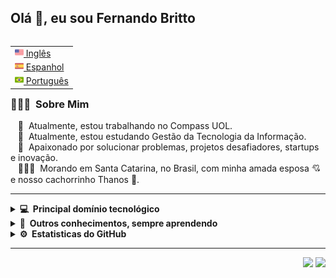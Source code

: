## Olá 👋, eu sou Fernando Britto

<table align="right">
 <tr><td><a href="README.md"><img src="images/us-flag.png" height="14"> Inglês</a></td></tr>
 <tr><td><a href="README_es.md"><img src="images/es-flag.png" height="14"> Espanhol</a></td></tr>
 <tr><td><a href="README_pt.md"><img src="images/br-flag.png" height="14"> Português</a></td></tr>
</table>

### 👨🏽‍💻 &nbsp;Sobre Mim

&nbsp;&nbsp;&nbsp;🔭 &nbsp;Atualmente, estou trabalhando no Compass UOL. \
&nbsp;&nbsp;&nbsp;🌱 &nbsp;Atualmente, estou estudando Gestão da Tecnologia da Informação. \
&nbsp;&nbsp;&nbsp;💓 &nbsp;Apaixonado por solucionar problemas, projetos desafiadores, startups e inovação.\
&nbsp;&nbsp;&nbsp;👨‍👩‍👦 &nbsp;Morando em Santa Catarina, no Brasil, com minha amada esposa 💘 e nosso cachorrinho Thanos 🐶.

<hr/>

<details>
  <summary><b>💻 &nbsp;Principal domínio tecnológico</b></summary>
  <br/>

![Serverless](https://camo.githubusercontent.com/9a5ae0ebc9b7e1261df86045426e5d1bbbab67827df9143d51ada8c25bfd7f41/68747470733a2f2f696d672e736869656c64732e696f2f7374617469632f76313f7374796c653d666f722d7468652d6261646765266d6573736167653d5365727665726c65737326636f6c6f723d464435373530266c6f676f3d5365727665726c657373266c6f676f436f6c6f723d464646464646266c6162656c3d)&nbsp;
![NodeJS](https://camo.githubusercontent.com/faec9d89bd2c7d47b91d988dcd0f27011c27e8191d45836cfa36bf2b3c2a92bd/68747470733a2f2f696d672e736869656c64732e696f2f7374617469632f76313f7374796c653d666f722d7468652d6261646765266d6573736167653d4e6f64652e6a7326636f6c6f723d333339393333266c6f676f3d4e6f64652e6a73266c6f676f436f6c6f723d464646464646266c6162656c3d)&nbsp;
![JavaScript](https://camo.githubusercontent.com/3aaee8bf7885dcf0cea8a5647c4514b7d800b1a730d38bce7dadf6bff883378d/68747470733a2f2f696d672e736869656c64732e696f2f7374617469632f76313f7374796c653d666f722d7468652d6261646765266d6573736167653d4a61766153637269707426636f6c6f723d323232323232266c6f676f3d4a617661536372697074266c6f676f436f6c6f723d463744463145266c6162656c3d)&nbsp;
![TypeScript](https://camo.githubusercontent.com/773cfd323f61dbc7301a98e28c69fbd0f27f491272f4acf48106936ca1d14c47/68747470733a2f2f696d672e736869656c64732e696f2f7374617469632f76313f7374796c653d666f722d7468652d6261646765266d6573736167653d5479706553637269707426636f6c6f723d333137384336266c6f676f3d54797065536372697074266c6f676f436f6c6f723d464646464646266c6162656c3d)&nbsp;
![Docker](https://camo.githubusercontent.com/4ec342876a40b53ffc6230a41196528690f9f42b1098fd354df46c649720b4c6/68747470733a2f2f696d672e736869656c64732e696f2f7374617469632f76313f7374796c653d666f722d7468652d6261646765266d6573736167653d446f636b657226636f6c6f723d323439364544266c6f676f3d446f636b6572266c6f676f436f6c6f723d464646464646266c6162656c3d)&nbsp;
![HTML5](https://camo.githubusercontent.com/d2da7e7ec8424780720101d4853c64dffb81dc69dfdd25a0ce88cdb3848bbc6f/68747470733a2f2f696d672e736869656c64732e696f2f7374617469632f76313f7374796c653d666f722d7468652d6261646765266d6573736167653d48544d4c3526636f6c6f723d453334463236266c6f676f3d48544d4c35266c6f676f436f6c6f723d464646464646266c6162656c3d)&nbsp;
![CSS3](https://camo.githubusercontent.com/9fe0ddca8c80fd49703246ca3b9a894ddfdc9c1c80f6ab5de92bbe91471dbab8/68747470733a2f2f696d672e736869656c64732e696f2f7374617469632f76313f7374796c653d666f722d7468652d6261646765266d6573736167653d4353533326636f6c6f723d313537324236266c6f676f3d43535333266c6f676f436f6c6f723d464646464646266c6162656c3d)&nbsp;
![Git](https://camo.githubusercontent.com/42acc7ee3a18313a065e672e0835729edf3361dedb045d6c3cf8821fe30a1c2d/68747470733a2f2f696d672e736869656c64732e696f2f7374617469632f76313f7374796c653d666f722d7468652d6261646765266d6573736167653d47697426636f6c6f723d463035303332266c6f676f3d476974266c6f676f436f6c6f723d464646464646266c6162656c3d)&nbsp;
![GitHub](https://camo.githubusercontent.com/cca71357fe98ec5f8cd6ebab9044ad2901f4b64ebda379ac81608ed9f1caa1a0/68747470733a2f2f696d672e736869656c64732e696f2f7374617469632f76313f7374796c653d666f722d7468652d6261646765266d6573736167653d47697448756226636f6c6f723d313831373137266c6f676f3d476974487562266c6f676f436f6c6f723d464646464646266c6162656c3d)&nbsp;
![GitLab](https://camo.githubusercontent.com/95900cde890a26bb00d39efb39a0047d253ffe5fef66f19c10b351378f459e2d/68747470733a2f2f696d672e736869656c64732e696f2f7374617469632f76313f7374796c653d666f722d7468652d6261646765266d6573736167653d4769744c616226636f6c6f723d464336443236266c6f676f3d4769744c6162266c6f676f436f6c6f723d464646464646266c6162656c3d)&nbsp;
![AWS](https://camo.githubusercontent.com/80d308b575eba9b5e7c5743493566354071b3b2324f406d6998eb498207415c3/68747470733a2f2f696d672e736869656c64732e696f2f7374617469632f76313f7374796c653d666f722d7468652d6261646765266d6573736167653d416d617a6f6e2b41575326636f6c6f723d323332463345266c6f676f3d416d617a6f6e2b415753266c6f676f436f6c6f723d464646464646266c6162656c3d)&nbsp;
![LAMBDA](https://camo.githubusercontent.com/46e209d8ab944a4a88e17676bb90a736e2bcdf8172020a543271ce7b048546d7/68747470733a2f2f696d672e736869656c64732e696f2f7374617469632f76313f7374796c653d666f722d7468652d6261646765266d6573736167653d4157532b4c616d62646126636f6c6f723d323232323232266c6f676f3d4157532b4c616d626461266c6f676f436f6c6f723d464639393030266c6162656c3d)&nbsp;
![S3](https://camo.githubusercontent.com/e72c2a6e52df2d1ff78867b6eafa3a97a48267bcbe22710fbf204883d056a6f7/68747470733a2f2f696d672e736869656c64732e696f2f7374617469632f76313f7374796c653d666f722d7468652d6261646765266d6573736167653d416d617a6f6e2b533326636f6c6f723d353639413331266c6f676f3d416d617a6f6e2b5333266c6f676f436f6c6f723d464646464646266c6162656c3d)&nbsp;
![DYNAMODB](https://camo.githubusercontent.com/fa3832fa482510513ba62d9971eb7b30c0bf94d7f5fa580372c45dd89940dbba/68747470733a2f2f696d672e736869656c64732e696f2f7374617469632f76313f7374796c653d666f722d7468652d6261646765266d6573736167653d416d617a6f6e2b44796e616d6f444226636f6c6f723d343035334436266c6f676f3d416d617a6f6e2b44796e616d6f4442266c6f676f436f6c6f723d464646464646266c6162656c3d)&nbsp;
![CloudWatch](https://camo.githubusercontent.com/a0a50b1a54e2ac97b283c50f8cf61fc45e02fafee73cd85427286140b877ca2f/68747470733a2f2f696d672e736869656c64732e696f2f7374617469632f76313f7374796c653d666f722d7468652d6261646765266d6573736167653d416d617a6f6e2b436c6f7564576174636826636f6c6f723d464634463842266c6f676f3d416d617a6f6e2b436c6f75645761746368266c6f676f436f6c6f723d464646464646266c6162656c3d)&nbsp;
![API_Gateway](https://camo.githubusercontent.com/8042c5222ce33c4a54a9f3552def9008dac1d6d1007f4f34d0f75a2defb10848/68747470733a2f2f696d672e736869656c64732e696f2f7374617469632f76313f7374796c653d666f722d7468652d6261646765266d6573736167653d416d617a6f6e2b4150492b4761746577617926636f6c6f723d464634463842266c6f676f3d416d617a6f6e2b4150492b47617465776179266c6f676f436f6c6f723d464646464646266c6162656c3d)&nbsp;
![EC2](https://camo.githubusercontent.com/8343fac9f847924f1b065027914ca66ff80e8857526b7561e559a09013a18e81/68747470733a2f2f696d672e736869656c64732e696f2f7374617469632f76313f7374796c653d666f722d7468652d6261646765266d6573736167653d416d617a6f6e2b45433226636f6c6f723d323232323232266c6f676f3d416d617a6f6e2b454332266c6f676f436f6c6f723d464639393030266c6162656c3d)&nbsp;
![ECS](https://camo.githubusercontent.com/24ba4f46b1e8c1f6a9af07ed15d72cec542cd8eb069f0f68840cc1286b0ba5db/68747470733a2f2f696d672e736869656c64732e696f2f7374617469632f76313f7374796c653d666f722d7468652d6261646765266d6573736167653d416d617a6f6e2b45435326636f6c6f723d323232323232266c6f676f3d416d617a6f6e2b454353266c6f676f436f6c6f723d464639393030266c6162656c3d)&nbsp;
![RDS](https://camo.githubusercontent.com/a0e04b83999063a10ea67a7f82c07f5740feb574bf376bb863fc039e61091991/68747470733a2f2f696d672e736869656c64732e696f2f7374617469632f76313f7374796c653d666f722d7468652d6261646765266d6573736167653d416d617a6f6e2b52445326636f6c6f723d353237464646266c6f676f3d416d617a6f6e2b524453266c6f676f436f6c6f723d464646464646266c6162656c3d)&nbsp;
![SQS](https://camo.githubusercontent.com/fc6e33181bd12a96f854fe2b7ad5eea13fec6a30020a2e89476ea16d3912680e/68747470733a2f2f696d672e736869656c64732e696f2f7374617469632f76313f7374796c653d666f722d7468652d6261646765266d6573736167653d416d617a6f6e2b53515326636f6c6f723d464634463842266c6f676f3d416d617a6f6e2b535153266c6f676f436f6c6f723d464646464646266c6162656c3d)&nbsp;
![REDIS](https://camo.githubusercontent.com/96b42e2a7e8943d51689b0b33fcc4d51fdcf4239f7f9da9f71224d1be905d96f/68747470733a2f2f696d672e736869656c64732e696f2f7374617469632f76313f7374796c653d666f722d7468652d6261646765266d6573736167653d526564697326636f6c6f723d444333383244266c6f676f3d5265646973266c6f676f436f6c6f723d464646464646266c6162656c3d)&nbsp;
![AZURE_DEVOPS](https://camo.githubusercontent.com/e390f20e5556c26f902300a4f5f6d1547caae6f89094cd77364b6e490d3bc89a/68747470733a2f2f696d672e736869656c64732e696f2f7374617469632f76313f7374796c653d666f722d7468652d6261646765266d6573736167653d417a7572652b4465764f707326636f6c6f723d303037384437266c6f676f3d417a7572652b4465764f7073266c6f676f436f6c6f723d464646464646266c6162656c3d)&nbsp;
![Postgres](https://camo.githubusercontent.com/95a15266c9b093e9070410fa62c8dcba6611e79edd738e0ded7ec5b52541d6c4/68747470733a2f2f696d672e736869656c64732e696f2f7374617469632f76313f7374796c653d666f722d7468652d6261646765266d6573736167653d506f737467726553514c26636f6c6f723d343136394531266c6f676f3d506f737467726553514c266c6f676f436f6c6f723d464646464646266c6162656c3d)
![MySQL](https://camo.githubusercontent.com/539a184961e9ab46a914b3a57718cd52f9a122ffb33a0bcaaa92484add20ba72/68747470733a2f2f696d672e736869656c64732e696f2f7374617469632f76313f7374796c653d666f722d7468652d6261646765266d6573736167653d4d7953514c26636f6c6f723d343437394131266c6f676f3d4d7953514c266c6f676f436f6c6f723d464646464646266c6162656c3d)
![MariaDB](https://camo.githubusercontent.com/4faa47bee254ce34bb9390b2b18d807441130af079a6326e8646d2b1ffc2f3e1/68747470733a2f2f696d672e736869656c64732e696f2f7374617469632f76313f7374796c653d666f722d7468652d6261646765266d6573736167653d4d61726961444226636f6c6f723d303033353435266c6f676f3d4d617269614442266c6f676f436f6c6f723d464646464646266c6162656c3d)
![REACT](https://camo.githubusercontent.com/67a01fa7cf337616274f39c070a11638f2e65720e414ef55b8dd3f9c2a803b2a/68747470733a2f2f696d672e736869656c64732e696f2f7374617469632f76313f7374796c653d666f722d7468652d6261646765266d6573736167653d526561637426636f6c6f723d323232323232266c6f676f3d5265616374266c6f676f436f6c6f723d363144414642266c6162656c3d)&nbsp;
![GRAPHQL](https://camo.githubusercontent.com/2e1f2dc091af830685d2057c2d4c797b639c7d1601a8d6019629272c210b707b/68747470733a2f2f696d672e736869656c64732e696f2f7374617469632f76313f7374796c653d666f722d7468652d6261646765266d6573736167653d4772617068514c26636f6c6f723d453130303938266c6f676f3d4772617068514c266c6f676f436f6c6f723d464646464646266c6162656c3d)&nbsp;
![SOLID](https://camo.githubusercontent.com/df264342610614aae9931b11b91c94decc97b775c73e6860843efd3122b8ffdc/68747470733a2f2f696d672e736869656c64732e696f2f7374617469632f76313f7374796c653d666f722d7468652d6261646765266d6573736167653d536f6c696426636f6c6f723d324334463743266c6f676f3d536f6c6964266c6f676f436f6c6f723d464646464646266c6162656c3d)&nbsp;
![SEQUELIZE](https://camo.githubusercontent.com/0a4aff6e255d17730282bc6b00ed6c73a3f09bca95365a4f5d73462106f8a789/68747470733a2f2f696d672e736869656c64732e696f2f7374617469632f76313f7374796c653d666f722d7468652d6261646765266d6573736167653d53657175656c697a6526636f6c6f723d323232323232266c6f676f3d53657175656c697a65266c6f676f436f6c6f723d353242304537266c6162656c3d)&nbsp;
![JEST](https://camo.githubusercontent.com/a3c759b03851724d698cf6880e546dc47d402f08aa3c48b716279118117c0736/68747470733a2f2f696d672e736869656c64732e696f2f7374617469632f76313f7374796c653d666f722d7468652d6261646765266d6573736167653d4a65737426636f6c6f723d433231333235266c6f676f3d4a657374266c6f676f436f6c6f723d464646464646266c6162656c3d)&nbsp;
![PRISMA](https://camo.githubusercontent.com/def1c04b0d668da46387f400f1e4c8cf78b13232722e377caa595d71aa8047c9/68747470733a2f2f696d672e736869656c64732e696f2f7374617469632f76313f7374796c653d666f722d7468652d6261646765266d6573736167653d507269736d6126636f6c6f723d324433373438266c6f676f3d507269736d61266c6f676f436f6c6f723d464646464646266c6162656c3d)&nbsp;
![WebPack](https://camo.githubusercontent.com/839ef4d02b5457b425e2fa7378309ef096e01b604b093d57ce55245562e59eb8/68747470733a2f2f696d672e736869656c64732e696f2f7374617469632f76313f7374796c653d666f722d7468652d6261646765266d6573736167653d5765627061636b26636f6c6f723d323232323232266c6f676f3d5765627061636b266c6f676f436f6c6f723d384444364639266c6162656c3d)&nbsp;

</details>

<details>
  <summary><b>🧠 &nbsp;Outros conhecimentos, sempre aprendendo</b></summary>
  <br/>

![NestJS](https://img.shields.io/badge/NESTJS-E0234E.svg?&style=flat&logo=nestjs&logoColor=white)&nbsp;
![GRPC](https://img.shields.io/badge/GRPC-4285F4.svg?&style=flat&logo=google&logoColor=white)&nbsp;
![Kafka](https://img.shields.io/badge/APACHA%20KAFKA-231F20.svg?&style=flat&logo=apache-kafka&logoColor=white)&nbsp;\
![Kubernetes](https://img.shields.io/badge/KUBERNETES-326CE5.svg?&style=flat&logo=kubernetes&logoColor=white)&nbsp;
![Django](https://img.shields.io/badge/Django-092E20?style=style=flat&logo=django&logoColor=white)&nbsp;
![GithubActions](https://img.shields.io/badge/GITHUB%20ACTIONS-2088FF.svg?&style=flat&logo=github-actions&logoColor=white)&nbsp;\
![GCP](https://img.shields.io/badge/GOOGLE%20CLOUD%20PLATAFORM-4285F4.svg?&style=flat&logo=google-cloud&logoColor=white)&nbsp;
![Figma](https://img.shields.io/badge/Figma-F24E1E?style=flat&logo=figma&logoColor=white)&nbsp;\
![TensorFlow](https://img.shields.io/badge/TensorFlow-FF6F00?style=flat&logo=tensorflow&logoColor=white)&nbsp;
![BDD](https://img.shields.io/badge/BEHAVIOR%20DD-4479A1.svg?&style=flat&logo=bdd&logoColor=white)&nbsp;
![PHOTOSHOP](https://img.shields.io/badge/PHOTOSHOP-31A8FF.svg?&style=flat&logo=adobe-photoshop&logoColor=white)&nbsp;
![ILLUSTRATOR](https://img.shields.io/badge/ILLUSTRATOR-FFAE1A.svg?&style=flat&logo=adobe-illustrator&logoColor=black)&nbsp;\
![Blockchain](https://img.shields.io/badge/BLOCKCHAIN-121D33.svg?&style=flat&logo=blockchain-dot-com&logoColor=white)&nbsp;

</details>

<details>
  <summary><b>⚙️ &nbsp;Estatisticas do GitHub</b></summary>
  <br/>
    <p align="center">
        <img height="137px" src="https://github-readme-streak-stats.herokuapp.com/?user=fernandobritto&hide_border=true&theme=nightowl" />
    </p>
    <p align="center">
        <img height="137px" src="https://github-readme-stats.vercel.app/api?username=fernandobritto&hide_title=true&hide_border=true&show_icons=true&include_all_commits=true&count_private=true&line_height=21&theme=nightowl" /> <img height="137px" src="https://github-readme-stats.vercel.app/api/top-langs/?username=fernandobritto&hide=html&hide_title=true&hide_border=true&layout=compact&langs_count=8&theme=nightowl" />
    </p>
</details>

<hr/>

<p align="right">
<img src="https://komarev.com/ghpvc/?username=fernandobritto&style=plastic&label=Views"><img>
<img src="https://badges.pufler.dev/visits/fernandobritto/fernandobritto?color=black&logo=github" />
</p>
